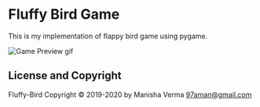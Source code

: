 # Fluffy Bird Game
This is my implementation of flappy bird game using pygame.

![Game Preview gif](media/game_preview.gif)

## License and Copyright
Fluffy-Bird Copyright © 2019-2020 by Manisha Verma <97aman@gmail.com>
